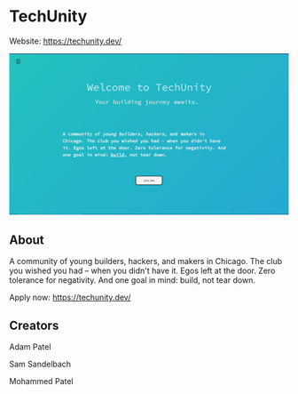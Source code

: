# TechUnity

Website: https://techunity.dev/

![Main Page](src/img/landing.JPG)


## About


A community of young builders, hackers, and makers in Chicago. The club you wished you had – when you didn't have it.
Egos left at the door. Zero tolerance for negativity. And one goal in mind: build, not tear down.


Apply now: https://techunity.dev/


## Creators

Adam Patel

Sam Sandelbach

Mohammed Patel

